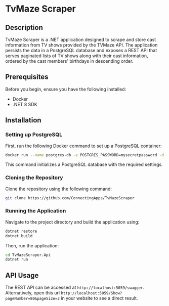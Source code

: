 # TvMaze Scraper

## Description
TvMaze Scraper is a .NET application designed to scrape and store cast information from TV shows provided by the TVMaze API. The application persists the data in a PostgreSQL database and exposes a REST API that serves paginated lists of TV shows along with their cast information, ordered by the cast members' birthdays in descending order.

## Prerequisites
Before you begin, ensure you have the following installed:
- Docker
- .NET 8 SDK

## Installation

### Setting up PostgreSQL
First, run the following Docker command to set up a PostgreSQL container:

```bash
docker run --name postgres-db -e POSTGRES_PASSWORD=mysecretpassword -d -p 5432:5432 postgres
```

This command initializes a PostgreSQL database with the required settings.

### Cloning the Repository
Clone the repository using the following command:

```bash
git clone https://github.com/ConnectingApps/TvMazeScraper
```

### Running the Application
Navigate to the project directory and build the application using:

```bash
dotnet restore
dotnet build
```

Then, run the application:

```bash
cd TvMazeScraper.Api
dotnet run
```

## API Usage
The REST API can be accessed at `http://localhost:5059/swagger`.
Alternatively, open this url
`http://localhost:5059/Show?pageNumber=80&pageSize=2`
in your website to see a direct result.
